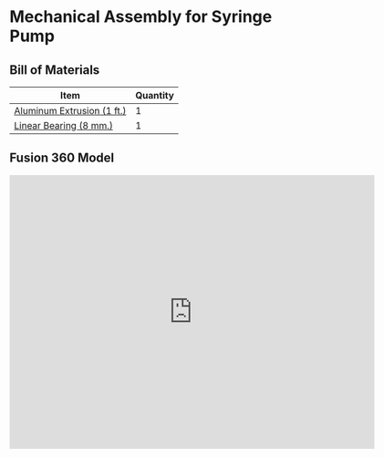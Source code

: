 # Mechanical Assembly for Syringe Pump

## Bill of Materials

Item | Quantity
-----|-----
[Aluminum Extrusion (1 ft.)](https://www.mcmaster.com/47065T107/)| 1
[Linear Bearing (8 mm.)](https://www.mcmaster.com/61205K75/)| 1


## Fusion 360 Model

<iframe src="https://vanderbilt426.autodesk360.com/shares/public/SH56a43QTfd62c1cd968e70ee631b59cf0f6?mode=embed" width="640" height="480" allowfullscreen="true" webkitallowfullscreen="true" mozallowfullscreen="true"  frameborder="0"></iframe>
